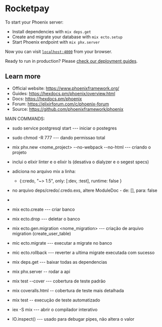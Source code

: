 # Rocketpay

To start your Phoenix server:

  * Install dependencies with `mix deps.get`
  * Create and migrate your database with `mix ecto.setup`
  * Start Phoenix endpoint with `mix phx.server`

Now you can visit [`localhost:4000`](http://localhost:4000) from your browser.

Ready to run in production? Please [check our deployment guides](https://hexdocs.pm/phoenix/deployment.html).

## Learn more

  * Official website: https://www.phoenixframework.org/
  * Guides: https://hexdocs.pm/phoenix/overview.html
  * Docs: https://hexdocs.pm/phoenix
  * Forum: https://elixirforum.com/c/phoenix-forum
  * Source: https://github.com/phoenixframework/phoenix


MAIN COMMANDS:
 * sudo service postgresql start  --- iniciar o postegres
 * sudo chmod -R 777 <diretorio> --- dando permissao total
 * mix phx.new <nome_project> --no-webpack --no-html --- criando o projeto
 * inclui o elixir linter e o elixir ls (desativa o dialyzer e o segest specs)
 * adiciona no arquivo mix a linha:
    * {:credo, "~> 1.5", only: [:dev, :test], runtime: false }
 * no arquivo deps/credo/.credo.exs, altere ModuleDoc - de: [], para: false
 * 
 * mix ecto.create --- criar banco
 * mix ecto.drop --- deletar o banco
 * mix ecto.gen.migration <nome_migration> --- criação de arquivo migration (create_user_table)
 * mic ecto.migrate --- executar a migrate no banco
 * mic ecto.rollback --- reverter a ultima migrate executada com sucesso
 * mix deps.get --- baixar todas as dependencias
 * mix phx.server -- rodar a api
 * mix test --cover --- cobertura de teste padrão
 * mix coveralls.html -- cobertura de teste mais detalhada
 * mix test -- execução de teste automatizado

 * iex -S mix --- abrir o compilador interativo



 * IO.inspect() --- usado para debugar pipes, não altera o valor